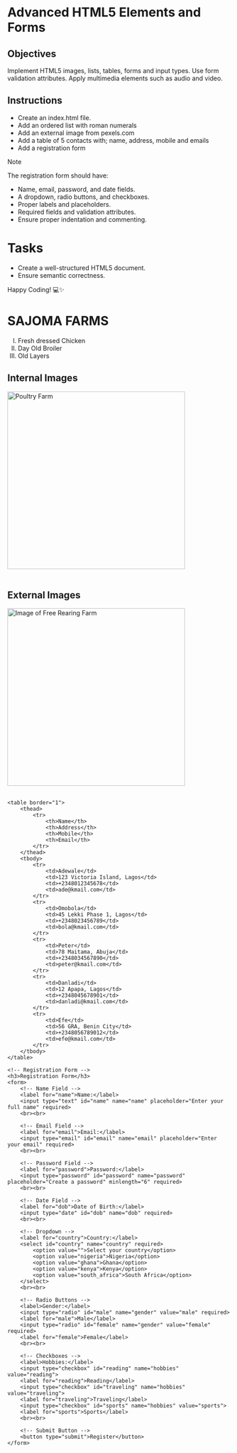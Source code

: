 # Advanced HTML5 Elements and Forms

## Objectives
Implement HTML5 images, lists, tables, forms and input types.
Use form validation attributes.
Apply multimedia elements such as audio and video.

## Instructions

- Create an index.html file.
- Add an ordered list with roman numerals
- Add an external image from pexels.com
- Add a table of 5 contacts with; name, address, mobile and emails
- Add a registration form

>[!NOTE]
>  The registration form should have:
>- Name, email, password, and date fields.
>- A dropdown, radio buttons, and checkboxes.
>- Proper labels and placeholders.
>- Required fields and validation attributes.
>- Ensure proper indentation and commenting.
 
# Tasks
- Create a well-structured HTML5 document.
- Ensure semantic correctness.

Happy Coding! 💻✨


<!DOCTYPE html>
<html lang="en">
<head>
    <meta charset="UTF-8">
    <meta name="viewport" content="width=device-width, initial-scale=1.0">
    <title>Multimedia Webpage</title>
</head>
<h1>SAJOMA FARMS</h1>
<body>
    <ol type="I">
        <li>Fresh dressed Chicken</li>
        <li>Day Old Broiler</li>
        <li>Old Layers</li>
    </ol>
    <h2>Internal Images</h2>
    <img src="poultry-farm.jpg" alt="Poultry Farm" width="400">
    <br><br>
    <h2>External Images</h2>
    <img src="https://images.pexels.com/photos/1562389/pexels-photo-1562389.jpeg?auto=compress&cs=tinysrgb&w=600" 
                alt="Image of Free Rearing Farm" height="400" width="400">
  <br>
  <br>
   <!-- Table of 5 contacts with; Name, Address, Mobile and Emails --> 

    <table border="1">
        <thead>
            <tr>
                <th>Name</th>
                <th>Address</th>
                <th>Mobile</th>
                <th>Email</th>
            </tr>
        </thead>
        <tbody>
            <tr>
                <td>Adewale</td>
                <td>123 Victoria Island, Lagos</td>
                <td>+2348012345678</td>
                <td>ade@kmail.com</td>
            </tr>
            <tr>
                <td>Omobola</td>
                <td>45 Lekki Phase 1, Lagos</td>
                <td>+2348023456789</td>
                <td>bola@kmail.com</td>
            </tr>
            <tr>
                <td>Peter</td>
                <td>78 Maitama, Abuja</td>
                <td>+2348034567890</td>
                <td>peter@kmail.com</td>
            </tr>
            <tr>
                <td>Danladi</td>
                <td>12 Apapa, Lagos</td>
                <td>+2348045678901</td>
                <td>danladi@kmail.com</td>
            </tr>
            <tr>
                <td>Efe</td>
                <td>56 GRA, Benin City</td>
                <td>+2348056789012</td>
                <td>efe@kmail.com</td>
            </tr>
        </tbody>
    </table>
    
    <!-- Registration Form -->
    <h3>Registration Form</h3>
    <form>
        <!-- Name Field -->
        <label for="name">Name:</label>
        <input type="text" id="name" name="name" placeholder="Enter your full name" required>
        <br><br>

        <!-- Email Field -->
        <label for="email">Email:</label>
        <input type="email" id="email" name="email" placeholder="Enter your email" required>
        <br><br>

        <!-- Password Field -->
        <label for="password">Password:</label>
        <input type="password" id="password" name="password" placeholder="Create a password" minlength="6" required>
        <br><br>

        <!-- Date Field -->
        <label for="dob">Date of Birth:</label>
        <input type="date" id="dob" name="dob" required>
        <br><br>

        <!-- Dropdown -->
        <label for="country">Country:</label>
        <select id="country" name="country" required>
            <option value="">Select your country</option>
            <option value="nigeria">Nigeria</option>
            <option value="ghana">Ghana</option>
            <option value="kenya">Kenya</option>
            <option value="south_africa">South Africa</option>
        </select>
        <br><br>

        <!-- Radio Buttons -->
        <label>Gender:</label>
        <input type="radio" id="male" name="gender" value="male" required>
        <label for="male">Male</label>
        <input type="radio" id="female" name="gender" value="female" required>
        <label for="female">Female</label>
        <br><br>

        <!-- Checkboxes -->
        <label>Hobbies:</label>
        <input type="checkbox" id="reading" name="hobbies" value="reading">
        <label for="reading">Reading</label>
        <input type="checkbox" id="traveling" name="hobbies" value="traveling">
        <label for="traveling">Traveling</label>
        <input type="checkbox" id="sports" name="hobbies" value="sports">
        <label for="sports">Sports</label>
        <br><br>

        <!-- Submit Button -->
        <button type="submit">Register</button>
    </form>
  
   
    
</body>
</html>
















